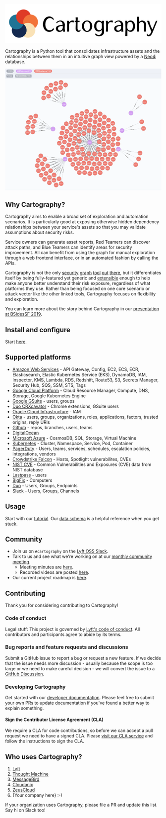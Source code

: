 ![Cartography](docs/root/images/logo-horizontal.png)

Cartography is a Python tool that consolidates infrastructure assets and the relationships between them in an intuitive graph view powered by a [Neo4j](https://www.neo4j.com) database.

![Visualization of RDS nodes and AWS nodes](docs/root/images/accountsandrds.png)

## Why Cartography?
Cartography aims to enable a broad set of exploration and automation scenarios.  It is particularly good at exposing otherwise hidden dependency relationships between your service's assets so that you may validate assumptions about security risks.

Service owners can generate asset reports, Red Teamers can discover attack paths, and Blue Teamers can identify areas for security improvement.   All can benefit from using the graph for manual exploration through a web frontend interface, or in an automated fashion by calling the APIs.

Cartography is not the only [security](https://github.com/dowjones/hammer) [graph](https://github.com/BloodHoundAD/BloodHound) [tool](https://github.com/Netflix/security_monkey) [out](https://github.com/vysecurity/ANGRYPUPPY) [there](https://github.com/duo-labs/cloudmapper), but it differentiates itself by being fully-featured yet generic and [extensible](https://lyft.github.io/cartography/dev/writing-analysis-jobs.html) enough to help make anyone better understand their risk exposure, regardless of what platforms they use.  Rather than being focused on one core scenario or attack vector like the other linked tools, Cartography focuses on flexibility and exploration.

You can learn more about the story behind Cartography in our [presentation at BSidesSF 2019](https://www.youtube.com/watch?v=ZukUmZSKSek).

## Install and configure
Start [here](https://lyft.github.io/cartography/install.html).

## Supported platforms

- [Amazon Web Services](https://lyft.github.io/cartography/modules/aws/index.html) - API Gateway, Config, EC2, ECS, ECR, Elasticsearch, Elastic Kubernetes Service (EKS), DynamoDB, IAM, Inspector, KMS, Lambda, RDS, Redshift, Route53, S3, Secrets Manager, Security Hub, SQS, SSM, STS, Tags
- [Google Cloud Platform](https://lyft.github.io/cartography/modules/gcp/index.html) - Cloud Resource Manager, Compute, DNS, Storage, Google Kubernetes Engine
- [Google GSuite](https://lyft.github.io/cartography/modules/gsuite/index.html) - users, groups
- [Duo CRXcavator](https://lyft.github.io/cartography/modules/crxcavator/index.html) - Chrome extensions, GSuite users
- [Oracle Cloud Infrastructure](docs/setup/config/oci.md) - IAM
- [Okta](https://lyft.github.io/cartography/modules/okta/index.html) - users, groups, organizations, roles, applications, factors, trusted origins, reply URIs
- [Github](https://lyft.github.io/cartography/modules/github/index.html) - repos, branches, users, teams
- [DigitalOcean](https://lyft.github.io/cartography/modules/digitalocean/index.html)
- [Microsoft Azure](https://lyft.github.io/cartography/modules/azure/index.html) -  CosmosDB, SQL, Storage, Virtual Machine
- [Kubernetes](https://lyft.github.io/cartography/modules/kubernetes/index.html) - Cluster, Namespace, Service, Pod, Container
- [PagerDuty](https://lyft.github.io/cartography/modules/pagerduty/index.html) - Users, teams, services, schedules, escalation policies, integrations, vendors
- [Crowdstrike Falcon](https://lyft.github.io/cartography/modules/crowdstrike/index.html) - Hosts, Spotlight vulnerabilites, CVEs
- [NIST CVE](https://lyft.github.io/cartography/modules/cve/index.html) - Common Vulnerabilities and Exposures (CVE) data from NIST database
- [Lastpass](https://lyft.github.io/cartography/modules/lastpass/index.html) - users
- [BigFix](https://lyft.github.io/cartography/modules/bigfix/index.html) - Computers
- [Duo](https://lyft.github.io/cartography/modules/duo/index.html) - Users, Groups, Endpoints
- [Slack](https://lyft.github.io/cartography/modules/slack/index.html) - Users, Groups, Channels


## Usage
Start with our [tutorial](https://lyft.github.io/cartography/usage/tutorial.html). Our [data schema](https://lyft.github.io/cartography/usage/schema.html) is a helpful reference when you get stuck.

## Community

- Join us on `#cartography` on the [Lyft OSS Slack](https://join.slack.com/t/lyftoss/shared_invite/enQtOTYzODg5OTQwNDE2LTFiYjgwZWM3NTNhMTFkZjc4Y2IxOTI4NTdiNTdhNjQ4M2Q5NTIzMjVjOWI4NmVlNjRiZmU2YzA5NTc3MmFjYTQ).
- Talk to us and see what we're working on at our [monthly community meeting](https://calendar.google.com/calendar/embed?src=lyft.com_p10o6ceuiieq9sqcn1ef61v1io%40group.calendar.google.com&ctz=America%2FLos_Angeles).
  - Meeting minutes are [here](https://docs.google.com/document/d/1VyRKmB0dpX185I15BmNJZpfAJ_Ooobwz0U1WIhjDxvw).
  - Recorded videos are posted [here](https://www.youtube.com/playlist?list=PLMga2YJvAGzidUWJB_fnG7EHI4wsDDsE1).
- Our current project roadmap is [here](https://github.com/orgs/lyft/projects/26/views/1).

## Contributing
Thank you for considering contributing to Cartography!

### Code of conduct
Legal stuff: This project is governed by [Lyft's code of conduct](https://github.com/lyft/code-of-conduct).
All contributors and participants agree to abide by its terms.

### Bug reports and feature requests and discussions
Submit a GitHub issue to report a bug or request a new feature. If we decide that the issue needs more discussion - usually because the scope is too large or we need to make careful decision - we will convert the issue to a [GitHub Discussion](https://github.com/lyft/cartography/discussions).

### Developing Cartography

Get started with our [developer documentation](https://lyft.github.io/cartography/dev/developer-guide.html). Please feel free to submit your own PRs to update documentation if you've found a better way to explain something.

#### Sign the Contributor License Agreement (CLA)

We require a CLA for code contributions, so before we can accept a pull request
we need to have a signed CLA. Please [visit our CLA service](https://oss.lyft.com/cla)
and follow the instructions to sign the CLA.

## Who uses Cartography?

1. [Lyft](https://www.lyft.com)
1. [Thought Machine](https://thoughtmachine.net/)
1. [MessageBird](https://messagebird.com)
1. [Cloudanix](https://www.cloudanix.com/)
1. [ZeusCloud](https://www.zeuscloud.io/)
1. {Your company here} :-)

If your organization uses Cartography, please file a PR and update this list. Say hi on Slack too!
